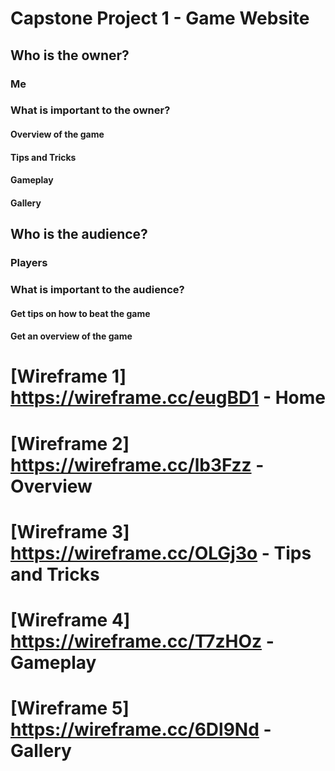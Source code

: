 # Capstone Project 1 - Game Website
## Who is the owner?
### Me

### What is important to the owner?
#### Overview of the game
#### Tips and Tricks
#### Gameplay
#### Gallery

## Who is the audience?
### Players

### What is important to the audience?
#### Get tips on how to beat the game
#### Get an overview of the game

# [Wireframe 1] https://wireframe.cc/eugBD1 - Home
# [Wireframe 2] https://wireframe.cc/lb3Fzz - Overview
# [Wireframe 3] https://wireframe.cc/OLGj3o - Tips and Tricks
# [Wireframe 4] https://wireframe.cc/T7zHOz - Gameplay
# [Wireframe 5] https://wireframe.cc/6Dl9Nd - Gallery 

